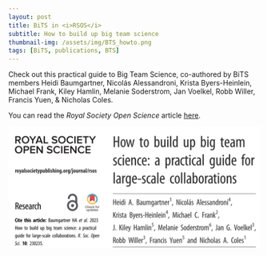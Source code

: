 ```yaml
---
layout: post
title: BiTS in <i>RSOS</i>
subtitle: How to build up big team science
thumbnail-img: /assets/img/BTS_howto.png
tags: [BiTS, publications, BTS]
---
```



Check out this practical guide to Big Team Science, co-authored by BiTS members Heidi Baumgartner, Nicolás Alessandroni, Krista Byers-Heinlein, Michael Frank, Kiley Hamlin, Melanie Soderstrom, Jan Voelkel, Robb Willer, Francis Yuen, & Nicholas Coles.

You can read the *Royal Society Open Science* article [here](https://doi.org/10.1098/rsos.230235).
<br>

<a href="https://doi.org/10.1098/rsos.230235"><img src="/assets/img/BTS_howto.png"></a>


